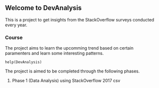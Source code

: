 ## Welcome to DevAnalysis

This is a project to get insights from the StackOverflow surveys conducted every year.

### Course

The project aims to learn the upcomming trend based on certain paramenters and learn some interesting patterns.

`help(DevAnalysis)`

The project is aimed to be completed through the following phases.

1. Phase 1 (Data Analysis) using StackOverflow 2017 csv
